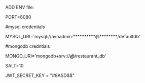 ADD ENV file:

PORT=8080

#mysql credentials

MYSQL_URI='mysql://avnadmin:**********@********/defaultdb'

#mongodb credntials

MONGO_URI='mongodb+srv://*******@*******/restaurant_db'

SALT=10

JWT_SECRET_KEY = "#$%@$8ASD$$"
